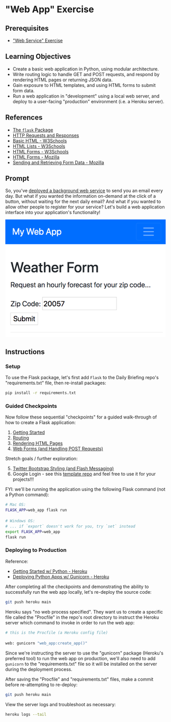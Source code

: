 # "Web App" Exercise

## Prerequisites

 + ["Web Service" Exercise](./../web-service/README.md)

## Learning Objectives

  + Create a basic web application in Python, using modular architecture.
  + Write routing logic to handle GET and POST requests, and respond by rendering HTML pages or returning JSON data.
  + Gain exposure to HTML templates, and using HTML forms to submit form data.
  + Run a web application in "development" using a local web server, and deploy to a user-facing "production" environment (i.e. a Heroku server).

## References

  + [The `flask` Package](./../../notes/python/packages/flask.md)
  + [HTTP Requests and Responses](./../../notes/info-systems/networks.md#HyperText-Transfer-Protocol)
  + [Basic HTML - W3Schools](https://www.w3schools.com/html/html_basic.asp) 
  + [HTML Lists - W3Schools](https://www.w3schools.com/html/html_lists.asp)
  + [HTML Forms - W3Schools](https://www.w3schools.com/html/html_forms.asp)
  + [HTML Forms - Mozilla](https://developer.mozilla.org/en-US/docs/Learn/Forms)
  + [Sending and Retrieving Form Data - Mozilla](https://developer.mozilla.org/en-US/docs/Learn/Forms/Sending_and_retrieving_form_data)

## Prompt

So, you've [deployed a background web service](./../web-service/README.md) to send you an email every day. But what if you wanted the information on-demand at the click of a button, without waiting for the next daily email? And what if you wanted to allow other people to register for your service? Let's build a web application interface into your application's functionality!

![](../../img/exercises/web-app/weather-form.png)

## Instructions

### Setup

To use the Flask package, let's first add `Flask` to the Daily Briefing repo's "requirements.txt" file, then re-install packages:

```sh
pip install -r requirements.txt
```

### Guided Checkpoints

Now follow these sequential "checkpoints" for a guided walk-through of how to create a Flask application:

  1. [Getting Started](checkpoints/1-modular-org.md)
  2. [Routing](checkpoints/2-routing.md)
  3. [Rendering HTML Pages](checkpoints/3-render-template.md)
  4. [Web Forms (and Handling POST Requests)](checkpoints/4-web-forms.md)

Stretch goals / further exploration:

  5. [Twitter Bootstrap Styling (and Flash Messaging)](checkpoints/5-bootstrap-layout.md)
  6. Google Login - see this [template repo](https://github.com/prof-rossetti/flask-firebase-template-2022) and feel free to use it for your projects!!!

FYI: we'll be running the application using the following Flask command (not a Python command):

```sh
# Mac OS:
FLASK_APP=web_app flask run

# Windows OS:
# ... if `export` doesn't work for you, try `set` instead
export FLASK_APP=web_app
flask run
```

### Deploying to Production

Reference:
  + [Getting Started w/ Python - Heroku](https://devcenter.heroku.com/articles/getting-started-with-python)
  + [Deploying Python Apps w/ Gunicorn - Heroku](https://devcenter.heroku.com/articles/python-gunicorn)

After completing all the checkpoints and demonstrating the ability to successfully run the web app locally, let's re-deploy the source code:

```sh
git push heroku main
```

Heroku says "no web process specified". They want us to create a specific file called the "Procfile" in the repo's root directory to instruct the Heroku server which command to invoke in order to run the web app:

```sh
# this is the Procfile (a Heroku config file)

web: gunicorn "web_app:create_app()"
```

Since we're instructing the server to use the "gunicorn" package (Heroku's preferred tool) to run the web app on production, we'll also need to add `gunicorn` to the "requirements.txt" file so it will be installed on the server during the deployment process.

After saving the "Procfile" and "requirements.txt" files, make a commit before re-attempting to re-deploy:

```sh
git push heroku main
```

View the server logs and troubleshoot as necessary:

```sh
heroku logs --tail
```
